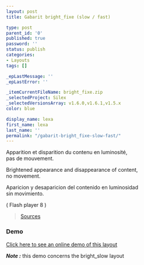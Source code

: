 ```yaml
---
layout: post
title: Gabarit bright_fixe (slow / fast)

type: post
parent_id: '0'
published: true
password: ''
status: publish
categories:
- Layouts
tags: []

_epLastMessage: ''
_epLastError: ''

_itemCurrentFileName: bright_fixe.zip
_selectedProject: Silex
_selectedVersionsArray: v1.6.0,v1.6.1,v1.5.x
color: blue

display_name: lexa
first_name: lexa
last_name: ''
permalink: "/gabarit-bright_fixe-slow-fast/"
---
```


Apparition et disparition du contenu en luminosité,  
pas de mouvement.

Brightened appearance and disappearance of content,  
no movement.

Aparicion y desaparicion del contenido en luminosidad  
sin movimiento.

( Flash player 8 )

> [Sources](http://www.pascaldesign.fr/down/layouts/bright_fixe.zip)

### Demo

[Click here to see an online demo of this layout](https://www.silexlabs.org/silex_server/?/layout.demo4#/start/page.2)

**_Note :_** this demo concerns the bright_slow layout